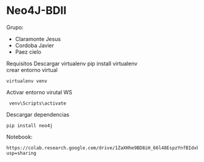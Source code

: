 # Neo4J-BDII
Grupo: 
* Claramonte Jesus
* Cordoba Javier
* Paez cielo 

Requisitos
Descargar virtualenv
    pip install virtualenv  
crear entorno virtual 

    virtualenv venv    
Activar entorno virutal WS

     venv\Scripts\activate            
Descargar dependencias

    pip install neo4j 
Notebook:

    https://colab.research.google.com/drive/1ZaXHhe9BD8iH_66l48EspzYnfBIdxklh?usp=sharing
